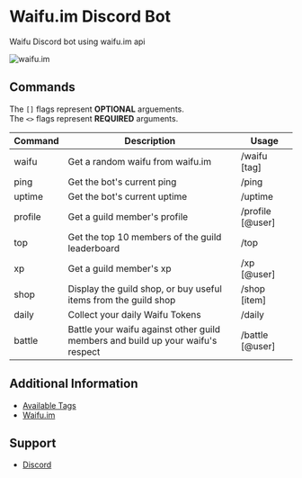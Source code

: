 # Waifu.im Discord Bot
Waifu Discord bot using waifu.im api

![waifu.im](https://cdn.waifu.im/d717f17d3f0adad0.jpg)

## Commands
The `[]` flags represent **OPTIONAL** arguements.<br />
The `<>` flags represent **REQUIRED** arguments. <br />

| Command               | Description                                                                                                               | Usage                                                 |
| --------------------- | ------------------------------------------------------------------------------------------------------------------------- | ----------------------------------------------------- |
| waifu | Get a random waifu from waifu.im | /waifu [tag] |
| ping | Get the bot's current ping | /ping |
| uptime | Get the bot's current uptime | /uptime |
| profile | Get a guild member's profile | /profile [@user] |
| top | Get the top 10 members of the guild leaderboard | /top |
| xp | Get a guild member's xp | /xp [@user] |
| shop | Display the guild shop, or buy useful items from the guild shop | /shop [item] |
| daily | Collect your daily Waifu Tokens | /daily |
| battle | Battle your waifu against other guild members and build up your waifu's respect | /battle [@user] |

## Additional Information
 * [Available Tags](https://github.com/Socket-Development/Waifu-Bot/wiki/Available-Tags)
 * [Waifu.im](https://waifu.im/)

## Support
 * [Discord](https://discord.me/socket-development)